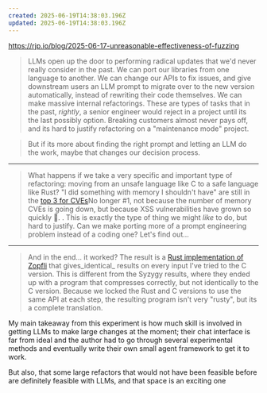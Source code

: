 ```yaml
---
created: 2025-06-19T14:38:03.196Z
updated: 2025-06-19T14:38:03.196Z
---
```

https://rjp.io/blog/2025-06-17-unreasonable-effectiveness-of-fuzzing

> LLMs open up the door to performing radical updates that we'd never really consider in the past. We can port our libraries from one language to another. We can change our APIs to fix issues, and give downstream users an LLM prompt to migrate over to the new version automatically, instead of rewriting their code themselves. We can make massive internal refactorings. These are types of tasks that in the past, _rightly_, a senior engineer would reject in a project until its the last possibly option. Breaking customers almost never pays off, and its hard to justify refactoring on a "maintenance mode" project.

> But if its more about finding the right prompt and letting an LLM do the work, maybe that changes our decision process.

---

> What happens if we take a very specific and important type of refactoring: moving from an unsafe language like C to a safe language like Rust? "I did something with memory I shouldn't have" are still in the [top 3 for CVEs](https://www.cvedetails.com/vulnerabilities-by-types.php)No longer #1, not because the number of memory CVEs is going down, but because XSS vulnerabilities have grown so quickly 🤦. . This is exactly the type of thing we might _like_ to do, but hard to justify. Can we make porting more of a prompt engineering problem instead of a coding one? Let's find out...

---

> And in the end... it worked? The result is a [Rust implementation of Zopfli](https://github.com/rjpower/portkit/tree/main/zopfli-port) that gives_identical_ results on every input I've tried to the C version. This is different from the Syzygy results, where they ended up with a program that compresses correctly, but not identically to the C version. Because we locked the Rust and C versions to use the same API at each step, the resulting program isn't very "rusty", but its a complete translation.

My main takeaway from this experiment is how much skill is involved in getting LLMs to make large changes at the moment; their chat interface is far from ideal and the author had to go through several experimental methods and eventually write their own small agent framework to get it to work.

But also, that some large refactors that would not have been feasible before are definitely feasible with LLMs, and that space is an exciting one